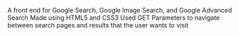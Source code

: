 A front end for Google Search, Google Image Search, and Google Advanced Search
Made using HTML5 and CSS3
Used GET Parameters to navigate between search pages and results that the user wants to visit
